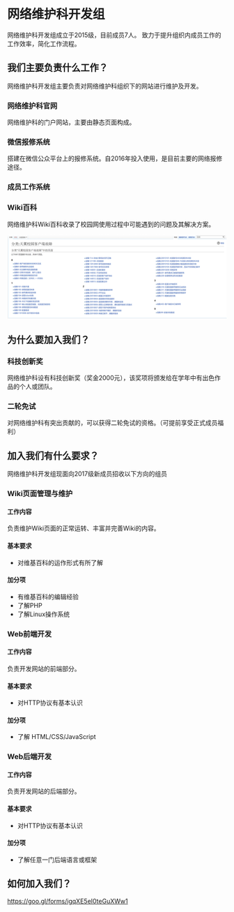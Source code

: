 # 网络维护科开发组
网络维护科开发组成立于2015级，目前成员7人。
致力于提升组织内成员工作的工作效率，简化工作流程。

## 我们主要负责什么工作？
网络维护科开发组主要负责对网络维护科组织下的网站进行维护及开发。

### 网络维护科官网
网络维护科的门户网站，主要由静态页面构成。

### 微信报修系统
搭建在微信公众平台上的报修系统。自2016年投入使用，是目前主要的网络报修途径。

### 成员工作系统


### Wiki百科
网络维护科Wiki百科收录了校园网使用过程中可能遇到的问题及其解决方案。

![Wiki Screenshots](imgs/wiki.png)


## 为什么要加入我们？

### 科技创新奖
网络维护科设有科技创新奖（奖金2000元），该奖项将颁发给在学年中有出色作品的个人或团队。

### 二轮免试
对网络维护科有突出贡献的，可以获得二轮免试的资格。（可提前享受正式成员福利）

## 加入我们有什么要求？
网络维护科开发组现面向2017级新成员招收以下方向的组员

### Wiki页面管理与维护

#### 工作内容
负责维护Wiki页面的正常运转、丰富并完善Wiki的内容。

#### 基本要求
- 对维基百科的运作形式有所了解

#### 加分项
- 有维基百科的编辑经验
- 了解PHP
- 了解Linux操作系统

### Web前端开发

#### 工作内容
负责开发网站的前端部分。

#### 基本要求
- 对HTTP协议有基本认识

#### 加分项
- 了解 HTML/CSS/JavaScript

### Web后端开发

#### 工作内容
负责开发网站的后端部分。

#### 基本要求
- 对HTTP协议有基本认识

#### 加分项
- 了解任意一门后端语言或框架

## 如何加入我们？
https://goo.gl/forms/igqXE5eI0teGuXWw1

